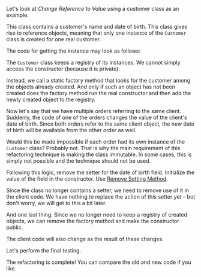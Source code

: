 Let's look at <i>Change Reference to Value</i> using a customer class as an example.

This class contains a customer's name and date of birth. This class gives rise to reference objects, meaning that only one instance of the <code>Customer</code> class is created for one real customer.

The code for getting the instance may look as follows:

The <code>Customer</code> class keeps a registry of its instances. We cannot simply access the constructor (because it is private).

Instead, we call a static factory method that looks for the customer among the objects already created. And only if such an object has not been created does the factory method run the real constructor and then add the newly created object to the registry.

Now let's say that we have multiple orders referring to the same client. Suddenly, the code of one of the orders changes the value of the client's date of birth. Since both orders refer to the same client object, the new date of birth will be available from the other order as well.

Would this be made impossible if each order had its own instance of the <code>Customer</code> class? Probably not. That is why the main requirement of this refactoring technique is making the class immutable. In some cases, this is simply not possible and the technique should not be used.

Following this logic, remove the setter for the date of birth field. Initialize the value of the field in the constructor. Use <a href="/remove-setting-method">Remove Setting Method</a>. 

Since the class no longer contains a setter, we need to remove use of it in the client code. We have nothing to replace the action of this setter yet – but don't worry, we will get to this a bit later.

And one last thing. Since we no longer need to keep a registry of created objects, we can remove the factory method and make the constructor public.

The client code will also change as the result of these changes.

Let's perform the final testing.

The refactoring is complete! You can compare the old and new code if you like.